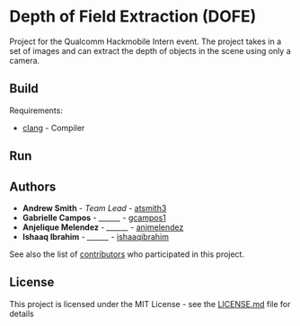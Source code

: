 # Depth of Field Extraction (DOFE)

Project for the Qualcomm Hackmobile Intern event. The project takes in a set of images and can extract the depth of objects in the scene using only a camera.

## Build
Requirements:
* [clang](https://clang.llvm.org/) - Compiler

## Run

## Authors

* **Andrew Smith** - *Team Lead* - [atsmith3](https://github.com/atsmith3)
* **Gabrielle Campos** - *______* - [gcampos1](https://github.com/gcampos1)
* **Anjelique Melendez** - *______* - [anjmelendez](https://github.com/anjmelendez)
* **Ishaaq Ibrahim** - *______* - [ishaaqibrahim](https://github.com/ishaaqibrahim)

See also the list of [contributors](https://github.com/atsmith3/dofe/graphs/contributors) who participated in this project.

## License

This project is licensed under the MIT License - see the [LICENSE.md](LICENSE.md) file for details

